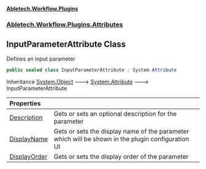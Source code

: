 #### [Abletech.Workflow.Plugins](index.md 'index')
### [Abletech.Workflow.Plugins.Attributes](Abletech_Workflow_Plugins_Attributes.md 'Abletech.Workflow.Plugins.Attributes')
## InputParameterAttribute Class
Defines an input parameter  
```csharp
public sealed class InputParameterAttribute : System.Attribute
```

Inheritance [System.Object](https://docs.microsoft.com/en-us/dotnet/api/System.Object 'System.Object') &#129106; [System.Attribute](https://docs.microsoft.com/en-us/dotnet/api/System.Attribute 'System.Attribute') &#129106; InputParameterAttribute  

| Properties | |
| :--- | :--- |
| [Description](InputParameterAttribute_Description.md 'Abletech.Workflow.Plugins.Attributes.InputParameterAttribute.Description') | Gets or sets an optional description for the parameter<br/> |
| [DisplayName](InputParameterAttribute_DisplayName.md 'Abletech.Workflow.Plugins.Attributes.InputParameterAttribute.DisplayName') | Gets or sets the display name of the parameter which will be shown in the plugin configuration UI<br/> |
| [DisplayOrder](InputParameterAttribute_DisplayOrder.md 'Abletech.Workflow.Plugins.Attributes.InputParameterAttribute.DisplayOrder') | Gets or sets the display order of the parameter<br/> |
